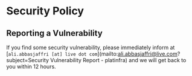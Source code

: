 # Security Policy

## Reporting a Vulnerability

If you find some security vulnerability, please immediately inform at [`ali.abbasjaffri [at] live dot com`](mailto:ali.abbasjaffri@live.com?subject=Security Vulnerability Report - platinfra) and we will get back to you within 12 hours.
